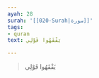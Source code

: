 ```yaml
---
ayah: 28
surah: '[[020-Surah|سورة]]'
tags:
- quran
text: يَفْقَهُوا قَوْلِي

---
```

> يَفْقَهُوا قَوْلِي
